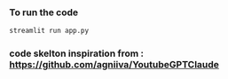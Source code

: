 ### To run the code
```bash
streamlit run app.py
```

### code skelton inspiration from : https://github.com/agniiva/YoutubeGPTClaude
